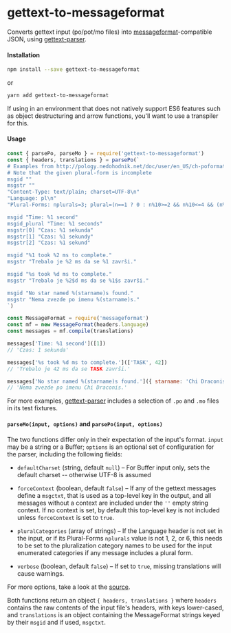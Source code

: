 # gettext-to-messageformat

Converts gettext input (po/pot/mo files) into [messageformat]-compatible JSON,
using [gettext-parser].


#### Installation

```sh
npm install --save gettext-to-messageformat
```
or
```sh
yarn add gettext-to-messageformat
```

If using in an environment that does not natively support ES6 features such as
object destructuring and arrow functions, you'll want to use a transpiler for this.


#### Usage

```js
const { parsePo, parseMo } = require('gettext-to-messageformat')
const { headers, translations } = parsePo(`
# Examples from http://pology.nedohodnik.net/doc/user/en_US/ch-poformat.html
# Note that the given plural-form is incomplete
msgid ""
msgstr ""
"Content-Type: text/plain; charset=UTF-8\n"
"Language: pl\n"
"Plural-Forms: nplurals=3; plural=(n==1 ? 0 : n%10>=2 && n%10<=4 && (n%100<10 || n%100>=20) ? 1 : 2);\n"

msgid "Time: %1 second"
msgid_plural "Time: %1 seconds"
msgstr[0] "Czas: %1 sekunda"
msgstr[1] "Czas: %1 sekundy"
msgstr[2] "Czas: %1 sekund"

msgid "%1 took %2 ms to complete."
msgstr "Trebalo je %2 ms da se %1 završi."

msgid "%s took %d ms to complete."
msgstr "Trebalo je %2$d ms da se %1$s završi."

msgid "No star named %(starname)s found."
msgstr "Nema zvezde po imenu %(starname)s."
`)

const MessageFormat = require('messageformat')
const mf = new MessageFormat(headers.language)
const messages = mf.compile(translations)

messages['Time: %1 second']([1])
// 'Czas: 1 sekunda'

messages['%s took %d ms to complete.'](['TASK', 42])
// 'Trebalo je 42 ms da se TASK završi.'

messages['No star named %(starname)s found.']({ starname: 'Chi Draconis' })
// 'Nema zvezde po imenu Chi Draconis.'
```

For more examples, [gettext-parser] includes a selection of `.po` and `.mo` files
in its test fixtures.


#### `parseMo(input, options)` and `parsePo(input, options)`

The two functions differ only in their expectation of the input's format. `input`
may be a string or a Buffer; `options` is an optional set of configuration for
the parser, including the following fields:

- `defaultCharset` (string, default `null`) – For Buffer input only, sets the
  default charset -- otherwise UTF-8 is assumed

- `forceContext` (boolean, default `false`) – If any of the gettext messages
  define a `msgctxt`, that is used as a top-level key in the output, and all
  messages without a context are included under the `''` empty string context.
  If no context is set, by default this top-level key is not included unless
  `forceContext` is set to `true`.

- `pluralCategories` (array of strings) – If the Language header is not set in
  the input, or if its Plural-Forms `nplurals` value is not 1, 2, or 6, this
  needs to be set to the pluralization category names to be used for the input
  enumerated categories if any message includes a plural form.

- `verbose` (boolean, default `false`) – If set to `true`, missing translations
  will cause warnings.

For more options, take a look at the [source](./index.js).

Both functions return an object `{ headers, translations }` where `headers`
contains the raw contents of the input file's headers, with keys lower-cased, and
`translations` is an object containing the MessageFormat strings keyed by their
`msgid` and if used, `msgctxt`.

[messageformat]: https://messageformat.github.io/
[gettext-parser]: https://github.com/smhg/gettext-parser
